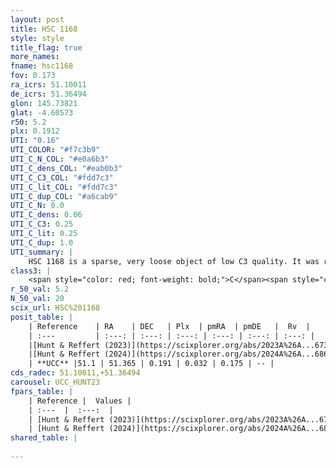 ```yaml
---
layout: post
title: HSC 1168
style: style
title_flag: true
more_names: 
fname: hsc1168
fov: 0.173
ra_icrs: 51.10011
de_icrs: 51.36494
glon: 145.73821
glat: -4.60573
r50: 5.2
plx: 0.1912
UTI: "0.16"
UTI_COLOR: "#f7c3b9"
UTI_C_N_COL: "#e0a6b3"
UTI_C_dens_COL: "#eab0b3"
UTI_C_C3_COL: "#fdd7c3"
UTI_C_lit_COL: "#fdd7c3"
UTI_C_dup_COL: "#a6cab9"
UTI_C_N: 0.0
UTI_C_dens: 0.06
UTI_C_C3: 0.25
UTI_C_lit: 0.25
UTI_C_dup: 1.0
UTI_summary: |
    HSC 1168 is a sparse, very loose object of low C3 quality. It was recently reported in the literature.<br><br><span style="color: #99180f; font-weight: bold;">Warning: </span>contains less than 25 stars with <i>P>0.5</i> estimated.
class3: |
    <span style="color: red; font-weight: bold;">C</span><span style="color: red; font-weight: bold;">C</span>
r_50_val: 5.2
N_50_val: 20
scix_url: HSC%201168
posit_table: |
    | Reference    | RA    | DEC   | Plx  | pmRA  | pmDE   |  Rv  |
    | :---         | :---: | :---: | :---: | :---: | :---: | :---: |
    |[Hunt & Reffert (2023)](https://scixplorer.org/abs/2023A%26A...673A.114H) | 51.078 | 51.373 | 0.207 | 0.014 | 0.136 | -- |
    |[Hunt & Reffert (2024)](https://scixplorer.org/abs/2024A%26A...686A..42H) | 51.078 | 51.373 | 0.207 | 0.014 | 0.136 | -- |
    | **UCC** |51.1 | 51.365 | 0.191 | 0.032 | 0.175 | -- | 
cds_radec: 51.10011,+51.36494
carousel: UCC_HUNT23
fpars_table: |
    | Reference |  Values |
    | :---  |  :---:  |
    | [Hunt & Reffert (2023)](https://scixplorer.org/abs/2023A%26A...673A.114H) | `AV50=1.507, diffAV50=1.714, MOD50=13.171, logAge50=9.22` |
    | [Hunt & Reffert (2024)](https://scixplorer.org/abs/2024A%26A...686A..42H) | `MassJ=240.879` |
shared_table: |
    
---
```

